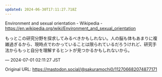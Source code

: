 ```yaml
---
updated: 2024-06-30T17:11:27.718Z
---
```


<p>Environment and sexual orientation - Wikipedia - <a href="https://en.wikipedia.org/wiki/Environment_and_sexual_orientation" target="_blank" rel="nofollow noopener noreferrer" translate="no"><span class="invisible">https://</span><span class="ellipsis">en.wikipedia.org/wiki/Environm</span><span class="invisible">ent_and_sexual_orientation</span></a></p><p>もっとこの研究分野を探求してみるべきかもしれない。人の脳も体もあまりに複雑過ぎるから、現時点でわかっていることは限られているだろうけれど、研究手法からもっと自分を理解するヒントが見つかるかもしれないから。</p>

&mdash; 2024-07-01 02:11:27 JST

Original URL: https://mastodon.social/@sakuramochi0/112706682074877171
